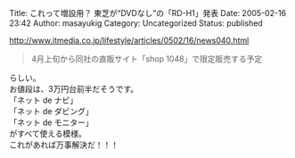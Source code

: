 Title: これって増設用？ 東芝が“DVDなし”の「RD-H1」発表
Date: 2005-02-16 23:42
Author: masayukig
Category: Uncategorized
Status: published

<http://www.itmedia.co.jp/lifestyle/articles/0502/16/news040.html>

> 4月上旬から同社の直販サイト「shop 1048」で限定販売する予定

らしい。  
お値段は、3万円台前半だそうです。  
「ネット de ナビ」  
「ネット de ダビング」  
「ネット de モニター」  
がすべて使える模様。  
これがあれば万事解決だ！！！
